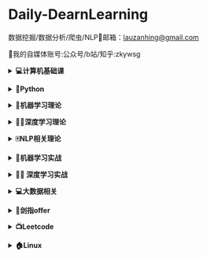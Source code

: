 # **Daily-DearnLearning**

数据挖掘/数据分析/爬虫/NLP🌟邮箱：lauzanhing@gmail.com

🌲我的自媒体账号:公众号/b站/知乎:zkywsg

<b><details><summary>💻计算机基础课</summary></b>

- [**数据结构**](07-BaseClass/Ds)
  - [**01基本概念和算法评价**](07-BaseClass/Ds/01基本概念和算法评价.md)
  - [**02线性表**](07-BaseClass/Ds/02线性表.md)
  - [**03栈和队列**](07-BaseClass/Ds/03栈和队列.md)
  - [**04树和二叉树**](07-BaseClass/Ds/04树和二叉树.md)
  - [**05图**](07-BaseClass/Ds/05图.md)
  - [**06查找**](07-BaseClass/Ds/06查找.md)
  - [**07排序**](07-BaseClass/Ds/07排序.md)


- [**操作系统**](07-BaseClass/Os)
  - [**01操作系统的基本概念**](07-BaseClass/Os/01操作系统的基本概念.md)
  - [**02操作系统的发展和分类**](07-BaseClass/Os/02操作系统的发展和分类.md)
  - [**03操作系统的运行环境**](07-BaseClass/Os/03操作系统的运行环境.md)
  - [**04进程和线程**](07-BaseClass/Os/04进程与线程.md)
  - [**05处理机调度**](07-BaseClass/Os/05处理机调度.md)
  - [**06进程同步**](07-BaseClass/Os/06进程同步.md)
  - [**07死锁**](07-BaseClass/Os/07死锁.md)
  - [**08内容管理概念**](07-BaseClass/Os/08内容管理概念.md)
  - [**09虚拟内存管理**](07-BaseClass/Os/09虚拟内存管理.md)
  - [**10文件系统基础**](07-BaseClass/Os/05处理机调度.md)

- [**计算机网络**](07-BaseClass/Cn)
  - [**01计算机网络概述**](07-BaseClass/Cn/01计算机网络概述.md)
  - [**02计算机网络结构体系**](07-BaseClass/Cn/02计算机网络结构体系.md)
  - [**03通信基础**](07-BaseClass/Cn/03通信基础.md)
  - [**04奈氏准则和香农定理**](07-BaseClass/Cn/04奈氏准则和香农定理.md)
  - [**05传输介质**](07-BaseClass/Cn/05传输介质.md)
  - [**06物理层设备**](07-BaseClass/Cn/06物理层设备.md)
  - [**07数据链路层的功能**](07-BaseClass/Cn/07数据链路层的功能.md)
</details>

<b><details><summary>🐍Python</summary></b>
- 内容来源：廖雪峰的官方教程/菜鸟教程/CSDN/github/《流畅的Python》

| [**Day01**](01-Python/Day01.md):变量/字符串/数字和运算符     | [**Day02**](01-Python/Day02.md):列表/元组                    | [**Day03**](01-Python/Day03.md):字典/set                     | [**Day04**](01-Python/Day04.md):if/循环                      |
| :----------------------------------------------------------- | :----------------------------------------------------------- | ------------------------------------------------------------ | ------------------------------------------------------------ |
| [**Day05**](01-Python/Day05.md):**调用函数/定义函数/函数的参数** | [**Day06**](01-Python/Day06.md):**迭代/列表生成式/生成器/迭代器** | [**Day07**](01-Python/Day07.md):**高阶函数/返回函数/匿名函数/装饰器** | [**Day08**](01-Python/Day08.md):**类和实例/限制访问/继承和多态** |
| [**Day09**](01-Python/Day09.md):**__slots/@property/多重继承/定制类/枚举类** | [**Day10**](01-Python/Day10.md):**错误处理/调试/文档测试/单元测试** | [**Day11**](01-Python/Day11.md):**文件读写/StringIO/操作文件** | [**Day12**](01-Python/Day12.md):**多进程/多线程/ThreadLocal** |
| [**Day13**](01-Python/Day13.md):**datetime/collections/struct** | [**Day14**](01-Python/Day14.md):**协程/asyncio/async/await/aiohttp** |                                                              |                                                              |



- [**Day01**](01-Python/Day01.md)
	- hello world
	- 变量(命名/变量赋值/多个变量赋值)
	- 字符串(修改字符串大小写/拼接字符串/制表符和换行符/删除空白/编码问题/格式化问题/索引)
	- 数字和运算符(加减乘除/乘方/取模/取整数/比较运算符/位运算符/逻辑运算符)
- [**Day02**](01-Python/Day02.md)
  - 列表(访问列表中的值/修改/删除/添加元素/列表中的常用操作/常用函数)
  - 元组(定义元组/访问/修改/删除元组)
- [**Day03**](01-Python/Day03.md)
  - 字典(字典的定义/访问某个关键值对应的值/添加新的键值对/修改字典/删除字典元素/遍历键值对/遍历字典中所有的键/遍历字典中所有的值/列表中有字典/字典中有列表/字典中有字典)
  - set(建立一个set/重复元素过滤/添加元素/删除元素)
- [**Day04**](01-Python/Day04.md)
  - if
  - 循环(for循环的基本用法/while循环的基本用法/break/continue)
- [**Day05**](01-Python/Day05.md)
  - 调用函数(单参数函数/多参数函数/类型转换函数/函数名是指向一个函数的引用对象)
  - 定义函数(定义函数结构/空函数/参数检查/多个返回值)
  - 函数的参数(位置函数/默认参数/可变参数/关键字参数/命名关键字参数)
  - 参数的组合
- [**Day06**](01-Python/Day06.md)
  - 迭代(collections/enumerate)
  - 列表生成式
  - 生成器(简单写法/next/yield)
  - 迭代器(Iterable/Iterator)
- [**Day07**](01-Python/Day07.md)
  - 高阶函数(map/reduce/filter/sorted)
  - 返回函数(函数作为返回值/闭包)
  - 匿名函数
  - 装饰器
- [**Day08**](01-Python/Day08.md)
  - 类和实例(基本定义/创建实例/绑定属性/\__init__/数据封装)
  - 限制访问
  - 继承和多态(继承/子类的特性/理解多态)
  - 实例属性和类属性
- [**Day09**](01-Python/Day09.md)
  - 使用\__slots__
  - @property
  - 多重继承
  - 定制类(\__str__/\__iter__/\__getitem__/\__getattr__/\__call__)
  - 枚举类
- [**Day10**](01-Python/Day10.md)
  - 错误处理(try/except/finally/调用栈/记录错误/抛出错误)
  - 调试(print/assert/logging/pdb)
  - 文档测试
  - 单元测试
- [**Day11**](01-Python/Day11.md)
  - 文件读写(读文件/字符编写/写文件)
  - StringIO和BytesIO
  - 操作文件和目录
  - 序列化
- [**Day12**](01-Python/Day12.md)
  - 多进程(多进程的定义/multiprocessing/subprocess/子进程输入/进程间通信)
  - 多线程(threading/Lock/threading.lock)
  - ThreadLocal
- [**Day13**](01-Python/Day13.md)
  - datetime(获得当前日期和时间/获得指定日期和时间/timestamp/str转换为datetime/本地时间和UTC时间/时区转换)
  - collections(namedtuple/deque/defaultdict/OrderedDict/ChainMap/counter)
  - struct
- [**Day14**](01-Python/Day14.md)
  - 协程
  - asyncio
  - async/await
  - aiohttp
</details>

<b><details><summary>🤖️机器学习理论</summary></b>

- [**逻辑回归**](02-Machine-Learning/逻辑回归.md)
- [**EM算法**](02-Machine-Learning/EM算法.md)
- [**集成学习**](02-Machine-Learning/集成学习入门.md)
- [**随机森林和GBDT**](02-Machine-Learning/随机森林和GBDT.md)
- [**ID3/C4.5**](02-Machine-Learning/ID3和C4.5算法.md)
- [**K-means**](02-Machine-Learning/K-means.md)
- [**K最近邻**](02-Machine-Learning/K最近邻.md)
- [**贝叶斯**](https://mp.weixin.qq.com/s/jfQNQ0mMe7a-k3IQNL_YAg)
- [**xgboost/lightGBM**](02-Machine-Learning/XgBoost和LightGBM.md)
- [**Gradient Boosting**](https://mp.weixin.qq.com/s/0OiVlKOhaXUgHF9SlbHgpA)
- [**Boosting Tree**](https://mp.weixin.qq.com/s/Cdi0CcWDLgS6Kk7Kx71Vaw)
- [**回归树**](https://mp.weixin.qq.com/s/XiTH-8FY5Aw-p_1Ifhx4oQ)
- [**XgBoost**](https://mp.weixin.qq.com/s/HDEKnIufbW8xQcOgHaXlZw)
- [**GBDT分类**](https://mp.weixin.qq.com/s/-UmOhpktgRaOF7tT2-5nsQ)
- [**GBDT回归**](https://mp.weixin.qq.com/s/zPGcY41HNeebg9Si-vt3rg)
- [**LightGBM**](https://mp.weixin.qq.com/s/zejkifZnYXAfgTRrkMaEww)
- [**CatBoost**](https://mp.weixin.qq.com/s/xloTLr5NJBgBspMQtxPoFA)

</details>

<b><details><summary>🏊‍♀️深度学习理论</summary></b>

- [**Word2Vec**](https://mp.weixin.qq.com/s/zDneR1BU6xvt8cndEF4_Xw)
- [**BatchNorm**](https://mp.weixin.qq.com/s/o_Gwa11BauT60U7S1--3fQ)
- [**梯度爆炸和消失**](https://mp.weixin.qq.com/s/6xHC5woJND14bozsBNaaXQ)
- [**Dropout**](https://mp.weixin.qq.com/s/3nKXlu3jy-0sNgAHxaxGmQ)
- [**CNN**](https://mp.weixin.qq.com/s/1om-0pg9uKU05yjfPA9fUg)
- [**RNN**](https://mp.weixin.qq.com/s/IPyI2Ee6Kzyv3wFAUN7NOQ)
- [**LSTM**](https://mp.weixin.qq.com/s/0Q0aK4xmyKkZ0fMUIhc3Sg)
- [**Attention**](https://mp.weixin.qq.com/s/3911D_FkTWrtKwBo30vENg)
- [**词向量/ELMo**](https://mp.weixin.qq.com/s/i7EJSNzDsNNbK2YA_YNu8g)
- [**seft-Attention/Transformer**](https://mp.weixin.qq.com/s/lUqpCae3TPkZlgT7gUatpg)
- [**Transformer/BERT**](https://mp.weixin.qq.com/s/kI_k_plZbRzmdeXxt2_2WA)
- [**BERT/ALBERT**](https://mp.weixin.qq.com/s/K1ILbaKr-WUzDAgqdYmLsQ)
- [**XLNet**](https://mp.weixin.qq.com/s/wlV8UbOUYSmc-AdaGfQQMQ)

</details>

<b><details><summary>🀄️NLP相关理论</summary></b>

- [**Word2Vec**](https://mp.weixin.qq.com/s/zDneR1BU6xvt8cndEF4_Xw)
- [**LSTM**](https://mp.weixin.qq.com/s/0Q0aK4xmyKkZ0fMUIhc3Sg)
- [**词向量/ELMo**](https://mp.weixin.qq.com/s/i7EJSNzDsNNbK2YA_YNu8g)
- [**BERT/ALBERT**](https://mp.weixin.qq.com/s/K1ILbaKr-WUzDAgqdYmLsQ)
- [**XLNet**](https://mp.weixin.qq.com/s/wlV8UbOUYSmc-AdaGfQQMQ)

</details>

<b><details><summary>🤖️机器学习实战</summary></b>

- **numpy**
  - [**Day01**](05-Machine-Learning-Code/数据分析工具/Day01.md)
  - [**Day02**](05-Machine-Learning-Code/数据分析工具/Day02.md)
  - [**Day03**](05-Machine-Learning-Code/数据分析工具/Day03.md)
  
- **pandas**
  - [**加载数据**](05-Machine-Learning-Code/数据分析工具/Pandas/1_Loading.ipynb)
  - [**行列选择**](05-Machine-Learning-Code/数据分析工具/Pandas/2_Select_row_and_columns.ipynb)
  - [**索引**](05-Machine-Learning-Code/数据分析工具/Pandas/3_Set_reset_use_indexes.ipynb)
  - [**过滤器**](05-Machine-Learning-Code/数据分析工具/Pandas/4_Filtering.ipynb)
  - [**更新行列**](05-Machine-Learning-Code/数据分析工具/Pandas/5_update_rows_columns.ipynb)
  - [**添加行列**](05-Machine-Learning-Code/数据分析工具/Pandas/6_Add_Remove_Rows.ipynb)
  - [**数据排序**](05-Machine-Learning-Code/数据分析工具/Pandas/7_sort_data.ipynb)
  - [**数据聚合**](05-Machine-Learning-Code/数据分析工具/Pandas/8_Grouping_Aggregating.ipynb)
  - [**清洗数据**](05-Machine-Learning-Code/数据分析工具/Pandas/9_Cleaning_Data.ipynb)
  - [**时间数据**](05-Machine-Learning-Code/数据分析工具/Pandas/10_WorkingWithDatesAndTimeSertesData.ipynb)
  
- **matplotlib**
  
  - [**直线图**](05-Machine-Learning-Code/数据分析工具/Matplotlib/1_creating_and_customizing_plots.ipynb)
  - [**bar图**](05-Machine-Learning-Code/数据分析工具/Matplotlib/2_Bar_charts.ipynb)
  - [**饼状图**](05-Machine-Learning-Code/数据分析工具/Matplotlib/3_Pie.ipynb)
  - [**stack图**](05-Machine-Learning-Code/数据分析工具/Matplotlib/4_stack.ipynb)
  - [**直线填充**](05-Machine-Learning-Code/数据分析工具/Matplotlib/5_Line_Filling_Area.ipynb)
  - [**hist图**](05-Machine-Learning-Code/数据分析工具/Matplotlib/6_histograms.ipynb)
  - [**点状图**](05-Machine-Learning-Code/数据分析工具/Matplotlib/7_Scatter.ipynb)
  - [**时序图**](05-Machine-Learning-Code/数据分析工具/Matplotlib/8_Time_Series_Data.ipynb)
  - [**子图**](05-Machine-Learning-Code/数据分析工具/Matplotlib/10_subplot.ipynb)
  
  </details>

<b><details><summary>🏊‍♀️ 深度学习实战</summary></b>

- **tensorflow**
  - [**helloword**](06-Deep-Learning-Code/Tensorflow/Helloworld.md)
  - [**Basic**](06-Deep-Learning-Code/Tensorflow/Basic.md)
  - [**linear_regression**](06-Deep-Learning-Code/Tensorflow/linear_regression.md)
  - [**logistic_regression**](06-Deep-Learning-Code/Tensorflow/logistic_regression.md)
  - [**world2vec**](006-Deep-Learning-Code/Tensorflow/world2vec.md)
  - [**基本图像分类**](06-Deep-Learning-Code/Tensorflow/基本图像分类.ipynb)
  - [**TFHub文本分类**](06-Deep-Learning-Code/Tensorflow/TFHub文本分类.ipynb)
- **pytorch**
  - [**start**](06-Deep-Learning-Code/pytorch/gettingstart.md)
  - [**autograd**](06-Deep-Learning-Code/pytorch/atuograd.ipynb)
  - [**NeuralNetworks**](06-Deep-Learning-Code/pytorch/NeuralNetworks.ipynb)
</details>

<b><details><summary>💻大数据相关</summary></b>

- Hadoop
  - [**介绍**](09-BigData/Hadoop/1_介绍.md)
  - [**集群搭建01**](09-BigData/Hadoop/2_集群搭建01.md)
  - [**集群搭建02**](09-BigData/Hadoop/3_集群搭建02.md)
  - [**集群搭建03**](09-BigData/Hadoop/4_集群搭建03.md)
  - [**HDFS01**](09-BigData/Hadoop/5_HDFS01.md)
  - [**HDFS02**](09-BigData/Hadoop/6_HDFS02.md)
- Hive

</details>



<b><details><summary>📄剑指offer</summary></b>

-  [**Day01:二维数组中的查找**](08-offer/day01.md)
-  [**Day02:字符串替代**](08-offer/day02.md)
-  [**Day03**](08-offer/day03.md)
-  [**Day04**](08-offer/day04.md)
-  [**Day05**](08-offer/day05.md)
-  [**Day06**](08-offer/day06.md)
-  [**Day07**](08-offer/day07.md)
-  [**Day08**](08-offer/day08.md)
-  [**Day09**](08-offer/day09.md)
-  [**Day10**](08-offer/day10.md)
-  [**Day11**](08-offer/day11.md)
-  [**Day12**](08-offer/day12.md)
-  [**Day13**](08-offer/day13.md)
-  [**Day14**](08-offer/day14.md)
-  [**Day15**](08-offer/day15.md)

</details>

<b><details><summary>📺Leetcode</summary></b>

- 更新中

</details>


<b><details><summary>🏠Linux</summary></b>

- 更新中

</details>